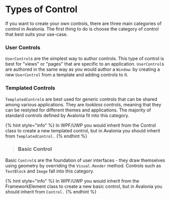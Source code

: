 # Types of Control

If you want to create your own controls, there are three main categories of control in Avalonia. The first thing to do is choose the category of control that best suits your use-case.

### User Controls <a id="user-controls"></a>

`UserControl`s are the simplest way to author controls. This type of control is best for "views" or "pages" that are specific to an application. `UserControl`s are authored in the same way as you would author a `Window`: by creating a new `UserControl` from a template and adding controls to it.

### Templated Controls <a id="templated-controls"></a>

`TemplatedControl`s are best used for generic controls that can be shared among various applications. They are _lookless_ controls, meaning that they can be restyled for different themes and applications. The majority of standard controls defined by Avalonia fit into this category.

{% hint style="info" %}
 In WPF/UWP you would inherit from the Control class to create a new templated control, but in Avalonia you should inherit from `TemplatedControl.`
{% endhint %}

> ### Basic Control <a id="basic-control"></a>

Basic `Control`s are the foundation of user interfaces - they draw themselves using geometry by overriding the `Visual.Render` method. Controls such as `TextBlock` and `Image` fall into this category.

{% hint style="info" %}
 In WPF/UWP you would inherit from the FrameworkElement class to create a new basic control, but in Avalonia you should inherit from `Control.`
{% endhint %}

